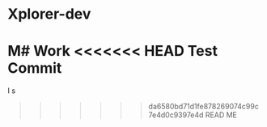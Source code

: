 # Xplorer-dev

M# Work
<<<<<<< HEAD
Test Commit
=======
I s
>>>>>>> da6580bd71d1fe878269074c99c7e4d0c9397e4d
 READ ME 